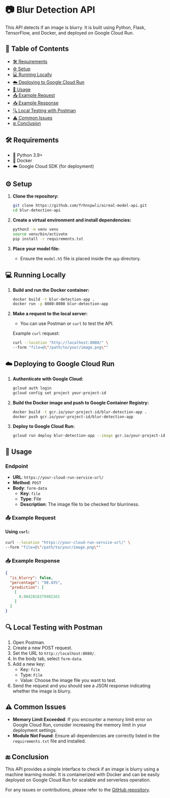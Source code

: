# 📷 Blur Detection API

This API detects if an image is blurry. It is built using Python, Flask, TensorFlow, and Docker, and deployed on Google Cloud Run.

## 📜 Table of Contents
- [🛠 Requirements](#requirements)
- [⚙️ Setup](#setup)
- [💻 Running Locally](#running-locally)
- [☁️ Deploying to Google Cloud Run](#deploying-to-google-cloud-run)
- [📡 Usage](#usage)
- [📤 Example Request](#example-request)
- [📥 Example Response](#example-response)
- [🔍 Local Testing with Postman](#local-testing-with-postman)
- [⚠️ Common Issues](#common-issues)
- [🔚 Conclusion](#conclusion)

## 🛠 Requirements
- 🐍 Python 3.9+
- 🐳 Docker
- ☁️ Google Cloud SDK (for deployment)

## ⚙️ Setup

1. **Clone the repository:**
    ```bash
    git clone https://github.com/frhnspwli/aireal-model-api.git
    cd blur-detection-api
    ```

2. **Create a virtual environment and install dependencies:**
    ```bash
    python3 -m venv venv
    source venv/bin/activate
    pip install -r requirements.txt
    ```

3. **Place your model file:**
    - Ensure the `model.h5` file is placed inside the `app` directory.

## 💻 Running Locally

1. **Build and run the Docker container:**
    ```bash
    docker build -t blur-detection-app .
    docker run -p 8080:8080 blur-detection-app
    ```

2. **Make a request to the local server:**
    - You can use Postman or `curl` to test the API.

    Example `curl` request:
    ```bash
    curl --location "http://localhost:8080/" \
    --form "file=@\"/path/to/your/image.png\""
    ```

## ☁️ Deploying to Google Cloud Run

1. **Authenticate with Google Cloud:**
    ```bash
    gcloud auth login
    gcloud config set project your-project-id
    ```

2. **Build the Docker image and push to Google Container Registry:**
    ```bash
    docker build -t gcr.io/your-project-id/blur-detection-app .
    docker push gcr.io/your-project-id/blur-detection-app
    ```

3. **Deploy to Google Cloud Run:**
    ```bash
    gcloud run deploy blur-detection-app --image gcr.io/your-project-id/blur-detection-app --platform managed --region your-region --allow-unauthenticated
    ```

## 📡 Usage

### Endpoint
- **URL**: `https://your-cloud-run-service-url/`
- **Method**: `POST`
- **Body**: `form-data`
  - **Key**: `file`
  - **Type**: File
  - **Description**: The image file to be checked for blurriness.

### 📤 Example Request
#### Using `curl`:
```bash
curl --location "https://your-cloud-run-service-url/" \
--form "file=@\"/path/to/your/image.png\""
```

### 📥 Example Response
```json
{
  "is_blurry": false,
  "percentage": "98.43%",
  "prediction": [
    [
      0.9842818379402161
    ]
  ]
}
```

## 🔍 Local Testing with Postman
1. Open Postman.
2. Create a new POST request.
3. Set the URL to `http://localhost:8080/`.
4. In the body tab, select `form-data`.
5. Add a new key:
   - Key: `file`
   - Type: `File`
   - Value: Choose the image file you want to test.
6. Send the request and you should see a JSON response indicating whether the image is blurry.

## ⚠️ Common Issues
- **Memory Limit Exceeded**: If you encounter a memory limit error on Google Cloud Run, consider increasing the memory limit in your deployment settings.
- **Module Not Found**: Ensure all dependencies are correctly listed in the `requirements.txt` file and installed.

## 🔚 Conclusion
This API provides a simple interface to check if an image is blurry using a machine learning model. It is containerized with Docker and can be easily deployed on Google Cloud Run for scalable and serverless operation.

For any issues or contributions, please refer to the [GitHub repository](https://github.com/frhnspwli/aireal-model-api).
